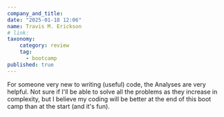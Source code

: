 ```yaml
---
company_and_title: 
date: "2025-01-18 12:06"
name: Travis M. Erickson
# link:
taxonomy:
    category: review
    tag:
      - bootcamp
published: true
---
```


For someone very new to writing (useful) code, the Analyses are very helpful. Not sure if I'll be able to solve all the problems as they increase in complexity, but I believe my coding will be better at the end of this boot camp than at the start (and it's fun).
